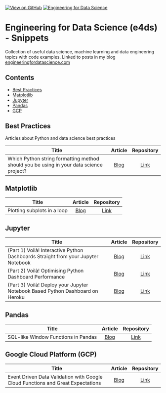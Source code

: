 [![View on GitHub](https://img.shields.io/badge/GitHub-View_on_GitHub-blue?logo=GitHub)](https://github.com/julian-west/e4ds-snippets) [![Engineering for Data Science](https://img.shields.io/badge/Hugo-Engineering%20For%20Data%20Science-yellowgreen?logo=hugo)](https://engineeringfordatascience.com/)

# Engineering for Data Science (e4ds) - Snippets

Collection of useful data science, machine learning and data engineering topics with code examples. Linked to posts in my blog [engineeringfordatascience.com](https://engineeringfordatascience.com/archives/)

## Contents

- [Best Practices](#bp)
- [Matplotlib](#mpl)
- [Jupyter](#j)
- [Pandas](#pandas)
- [GCP](#gcp)


<a id='bp'></a>
## Best Practices
Articles about Python and data science best practices

|Title|Article|Repository|
|-------------|:-------------:|:----------:|
| Which Python string formatting method should you be using in your data science project? | [Blog](https://engineeringfordatascience.com/posts/python_string_formatting_for_data_science/) | [Link](https://github.com/julian-west/e4ds-snippets/blob/master/best-practices/string-formatting/)|


<a id='mpl'></a>
## Matplotlib

|Title|Article|Repository|
|-------------|:-------------:|:----------:|
| Plotting subplots in a loop | [Blog](https://engineeringfordatascience.com/posts/matplotlib_subplots/) | [Link](https://github.com/julian-west/e4ds-snippets/tree/master/matplotlib)|

<a id='j'></a>
## Jupyter

|Title|Article|Repository|
|-------------|:-------------:|:----------:|
| (Part 1) Voilà! Interactive Python Dashboards Straight from your Jupyter Notebook | [Blog](https://engineeringfordatascience.com/posts/voila_python_dashboard_part1/) | [Link](https://github.com/julian-west/e4ds-snippets/tree/master/jupyter/voila)|
| (Part 2) Voilà! Optimising Python Dashboard Performance | [Blog](https://engineeringfordatascience.com/posts/voila_python_dashboard_part2/) | [Link](https://github.com/julian-west/e4ds-snippets/tree/master/jupyter/voila)|
| (Part 3) Voilà! Deploy your Jupyter Notebook Based Python Dashboard on Heroku | [Blog](https://engineeringfordatascience.com/posts/voila_python_dashboard_part3/) | [Link](https://github.com/julian-west/e4ds-snippets/tree/master/jupyter/voila)|

<a id='pandas'></a>
## Pandas

|Title|Article|Repository|
|-------------|:-------------:|:----------:|
| SQL-like Window Functions in Pandas | [Blog](https://engineeringfordatascience.com/posts/sql_like_window_functions_in_pandas/) | [Link](https://github.com/julian-west/e4ds-snippets/tree/master/pandas)|

<a id='gcp'></a>
## Google Cloud Platform (GCP)

|Title|Article|Repository|
|-------------|:-------------:|:----------:|
| Event Driven Data Validation with Google Cloud Functions and Great Expectations | [Blog](https://engineeringfordatascience.com/posts/event_driven_data_validation_with_google_cloud_functions_and_great_expectations/) | [Link](https://github.com/julian-west/e4ds-snippets/tree/master/gcp/cloud-functions/event-driven-testing)|
